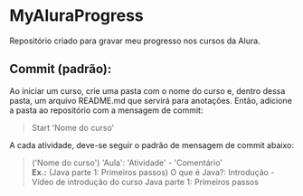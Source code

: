 # MyAluraProgress

Repositório criado para gravar meu progresso nos cursos da Alura.

## Commit (padrão):

Ao iniciar um curso, crie uma pasta com o nome do curso e, dentro dessa pasta, um arquivo README.md que servirá para anotações.
Então, adicione a pasta ao repositório com a mensagem de commit:  
> Start 'Nome do curso'

A cada atividade, deve-se seguir o padrão de mensagem de commit abaixo:  
> ('Nome do curso') 'Aula': 'Atividade' - 'Comentário'  
> **Ex.:** (Java parte 1: Primeiros passos) O que é Java?: Introdução - Vídeo de introdução do curso Java parte 1: Primeiros passos
